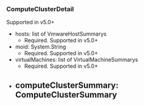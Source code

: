 ### ComputeClusterDetail
Supported in v5.0+

- hosts: list of VmwareHostSummarys
  - Required. Supported in v5.0+
- moid: System.String
  - Required. Supported in v5.0+
- virtualMachines: list of VirtualMachineSummarys
  - Required. Supported in v5.0+
- computeClusterSummary: ComputeClusterSummary
  - 
